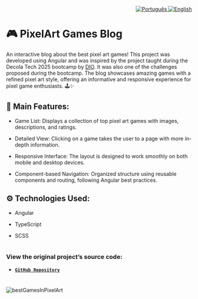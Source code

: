 <p align="right">
  <a href="README.md">
    <img src="https://img.icons8.com/?size=60&id=iHI2gDXCsMzH&format=png&color=000000" alt="Português" />
  </a>
  <a href="README.en.md">
    <img src="https://img.icons8.com/?size=60&id=yzSggttkqLf4&format=png&color=000000" alt="English" />
  </a>
</p>

# 🎮 PixelArt Games Blog
An interactive blog about the best pixel art games! This project was developed using Angular and was inspired by the project taught during the Decola Tech 2025 bootcamp by <a href="https://web.dio.me/home">DIO</a>. It was also one of the challenges proposed during the bootcamp. The blog showcases amazing games with a refined pixel art style, offering an informative and responsive experience for pixel game enthusiasts. 🕹️✨

## 📌 Main Features:
- Game List: Displays a collection of top pixel art games with images, descriptions, and ratings.

- Detailed View: Clicking on a game takes the user to a page with more in-depth information.

- Responsive Interface: The layout is designed to work smoothly on both mobile and desktop devices.

- Component-based Navigation: Organized structure using reusable components and routing, following Angular best practices.

## ⚙️ Technologies Used:
- Angular

- TypeScript

- SCSS
#
### View the original project’s source code:
- <a href="https://github.com/felipeAguiarCode/angular-blog">**`GitHub Repository`**</a>
#
![bestGamesInPixelArt](https://github.com/user-attachments/assets/f2f54bc8-775e-4540-8850-9f6ba248fcb1)
